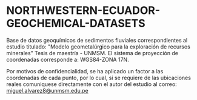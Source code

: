 # NORTHWESTERN-ECUADOR-GEOCHEMICAL-DATASETS
Base de datos geoquímicos de sedimentos fluviales correspondientes al estudio titulado: "Modelo geometalúrgico para la exploración de recursos minerales" Tesis de maestría - UNMSM.
El sistema de proyección de coordenadas corresponde a: WGS84-ZONA 17N.

Por motivos de confidencialidad, se ha aplicado un factor a las coordenadas de cada punto, por lo cual, si se requiere de las ubicaciones reales comuniquese directamente con el autor del estudio al correo: miguel.alvarez8@unmsm.edu.pe
